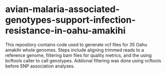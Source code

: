 # avian-malaria-associated-genotypes-support-infection-resistance-in-oahu-amakihi
This repository contains code used to generate vcf files for 35 Oahu amakihi whole genomes. Steps include aligning trimmed reads to a reference genome,
filtering bam files for quality metrics, and the using bcftools caller to call genotypes. Addional filtering was done using vcftools before SNP
association analyses.


